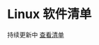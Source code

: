 # Linux 软件清单
持续更新中
[查看清单](https://github.com/QL-boy/Linux-Applications-List/blob/main/linux%20%E8%BD%AF%E4%BB%B6%E6%B8%85%E5%8D%95.md)
